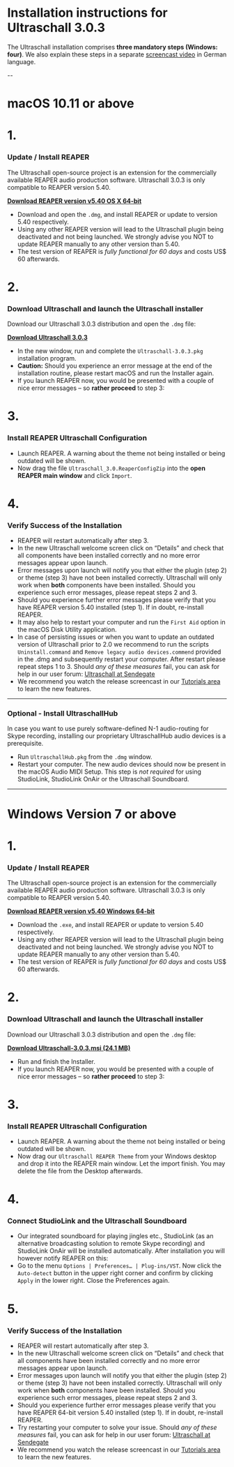 # Installation instructions for Ultraschall 3.0.3


The Ultraschall installation comprises **three mandatory steps (Windows: four)**. 
We also explain these steps in a separate [screencast video](https://youtu.be/RTshDTPBMes) in German language.

--
# macOS 10.11 or above

# 1.
### Update / Install REAPER

The Ultraschall open-source project is an extension for the commercially available REAPER audio production software. Ultraschall 3.0.3 is only compatible to REAPER version 5.40. 

[**Download REAPER version v5.40 OS X 64-bit**](http://www.reaper.fm/files/5.x/reaper540_x86_64.dmg) 

- Download and open the `.dmg`, and install REAPER or update to version 5.40 respectively.
- Using any other REAPER version will lead to the Ultraschall plugin being deactivated and not being launched. We strongly advise you NOT to update REAPER manually to any other version than 5.40.
- The test version of REAPER is *fully functional for 60 days* and costs US$ 60 afterwards.

# 2.
### Download Ultraschall and launch the Ultraschall installer

Download our Ultraschall 3.0.3 distribution and open the `.dmg` file:

[**Download Ultraschall 3.0.3**](http://url.ultraschall-podcast.de/us303)

- In the new window, run and complete the `Ultraschall-3.0.3.pkg` installation program.
- **Caution:** Should you experience an error message at the end of the installation routine, please restart macOS and run the Installer again.
- If you launch REAPER now, you would be presented with a couple of nice error messages – so **rather proceed** to step 3:

# 3.
### Install REAPER Ultraschall Configuration

- Launch REAPER. A warning about the theme not being installed or being outdated will be shown.
- Now drag the file `Ultraschall_3.0.ReaperConfigZip` into the **open REAPER main window** and click `Import`.

# 4.
### Verify Success of the Installation

- REAPER will restart automatically after step 3.
- In the new Ultraschall welcome screen click on “Details” and check that all components have been installed correctly and no more error messages appear upon launch.
- Error messages upon launch will notify you that either the plugin (step 2) or theme (step 3) have not been installed correctly. Ultraschall will only work when **both** components have been installed. Should you experience such error messages, please repeat steps 2 and 3.
- Should you experience further error messages please verify that you have REAPER version 5.40 installed (step 1). If in doubt, re-install REAPER.
- It may also help to restart your computer and run the `First Aid` option in the macOS Disk Utility application.
- In case of persisting issues or when you want to update an outdated version of Ultraschall prior to 2.0 we recommend to run the scripts `Uninstall.command` and `Remove legacy audio devices.commend` provided in the .dmg and subsequently restart your computer. After restart please repeat steps 1 to 3.
Should *any of these measures* fail, you can ask for help in our user forum: [Ultraschall at Sendegate](https://sendegate.de/c/ultraschall)
- We recommend you watch the release screencast in our [Tutorials area](http://ultraschall.fm/tutorials/) to learn the new features.

----

### Optional - Install UltraschallHub
In case you want to use purely software-defined N-1 audio-routing for Skype recording, installing our proprietary UltraschallHub audio devices is a prerequisite.

- Run `UltraschallHub.pkg` from the `.dmg` window.
- Restart your computer. The new audio devices should now be present in the macOS Audio MIDI Setup.
This step is *not required* for using StudioLink, StudioLink OnAir or the Ultraschall Soundboard.


----
# Windows Version 7 or above


# 1.
### Update / Install REAPER

The Ultraschall open-source project is an extension for the commercially available REAPER audio production software. Ultraschall 3.0.3 is only compatible to REAPER version 5.40. 

[**Download REAPER version v5.40 Windows 64-bit**](http://www.reaper.fm/files/5.x/reaper540_x64-install.exe) 

- Download the `.exe`, and install REAPER or update to version 5.40 respectively.
- Using any other REAPER version will lead to the Ultraschall plugin being deactivated and not being launched. We strongly advise you NOT to update REAPER manually to any other version than 5.40.
- The test version of REAPER is *fully functional for 60 days* and costs US$ 60 afterwards.

# 2.
### Download Ultraschall and launch the Ultraschall installer

Download our Ultraschall 3.0.3 distribution and open the `.dmg` file:

[**Download Ultraschall-3.0.3.msi (24.1 MB)**](http://url.ultraschall-podcast.de/us303win)

- Run and finish the Installer.
- If you launch REAPER now, you would be presented with a couple of nice error messages – so **rather proceed** to step 3:

# 3.
### Install REAPER Ultraschall Configuration

- Launch REAPER. A warning about the theme not being installed or being outdated will be shown.
- Now drag our `Ultraschall REAPER Theme` from your Windows desktop and drop it into the REAPER main window. Let the import finish. You may delete the file from the Desktop afterwards.

# 4.
### Connect StudioLink and the Ultraschall Soundboard

- Our integrated soundboard for playing jingles etc., StudioLink (as an alternative broadcasting solution to remote Skype recording) and StudioLink OnAir will be installed automatically. After installation you will however notify REAPER on this: 
- Go to the menu `Options | Preferences… | Plug-ins/VST`. Now click the `Auto-detect` button in the upper right corner and confirm by clicking `Apply` in the lower right. Close the Preferences again.

# 5.
### Verify Success of the Installation

- REAPER will restart automatically after step 3.
- In the new Ultraschall welcome screen click on “Details” and check that all components have been installed correctly and no more error messages appear upon launch.
- Error messages upon launch will notify you that either the plugin (step 2) or theme (step 3) have not been installed correctly. Ultraschall will only work when **both** components have been installed. Should you experience such error messages, please repeat steps 2 and 3.
- Should you experience further error messages please verify that you have REAPER 64-bit version 5.40 installed (step 1). If in doubt, re-install REAPER.
- Try restarting your computer to solve your issue.
Should *any of these measures* fail, you can ask for help in our user forum: [Ultraschall at Sendegate](https://sendegate.de/c/ultraschall)
- We recommend you watch the release screencast in our [Tutorials area](http://ultraschall.fm/tutorials/) to learn the new features.
